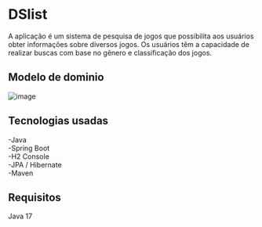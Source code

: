 # DSlist
A aplicação é um sistema de pesquisa de jogos que possibilita aos usuários obter informações sobre diversos jogos. Os usuários têm a capacidade de realizar buscas com base no gênero e classificação dos jogos.

## Modelo de dominio

![image](https://github.com/GuilhermeRocha98/dslist/assets/87952885/a7498ef0-ac86-4c5b-9446-e973b56d1ca8)

## Tecnologias usadas
-Java <br/>
-Spring Boot <br/>
-H2 Console <br/>
-JPA / Hibernate <br/>
-Maven <br/>

## Requisitos
Java 17 



